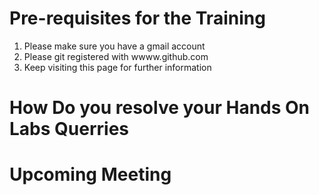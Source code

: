 # Pre-requisites for the Training

1. Please make sure you have a gmail account
2. Please git registered with wwww.github.com
3. Keep visiting this page for further information


# How Do you resolve your Hands On Labs Querries 


# Upcoming Meeting


